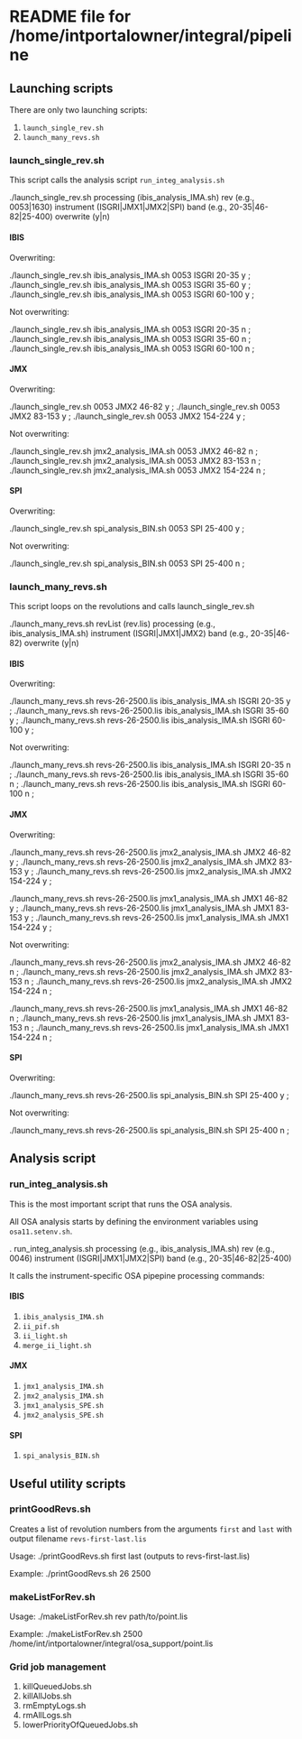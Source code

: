 # README file for /home/intportalowner/integral/pipeline

## Launching scripts

There are only two launching scripts:

1. `launch_single_rev.sh`
1. `launch_many_revs.sh`

### launch_single_rev.sh

This script calls the analysis script `run_integ_analysis.sh`

./launch_single_rev.sh  processing (ibis_analysis_IMA.sh) rev (e.g., 0053|1630) instrument (ISGRI|JMX1|JMX2|SPI) band (e.g., 20-35|46-82|25-400) overwrite (y|n)

#### IBIS

Overwriting:

./launch_single_rev.sh ibis_analysis_IMA.sh 0053 ISGRI 20-35 y ;
./launch_single_rev.sh ibis_analysis_IMA.sh 0053 ISGRI 35-60 y ;
./launch_single_rev.sh ibis_analysis_IMA.sh 0053 ISGRI 60-100 y ;

Not overwriting:

./launch_single_rev.sh ibis_analysis_IMA.sh 0053 ISGRI 20-35 n ;
./launch_single_rev.sh ibis_analysis_IMA.sh 0053 ISGRI 35-60 n ;
./launch_single_rev.sh ibis_analysis_IMA.sh 0053 ISGRI 60-100 n ;


#### JMX

Overwriting:

./launch_single_rev.sh 0053 JMX2 46-82 y ;
./launch_single_rev.sh 0053 JMX2 83-153 y ;
./launch_single_rev.sh 0053 JMX2 154-224 y ;

Not overwriting:

./launch_single_rev.sh jmx2_analysis_IMA.sh 0053 JMX2 46-82 n ;
./launch_single_rev.sh jmx2_analysis_IMA.sh 0053 JMX2 83-153 n ;
./launch_single_rev.sh jmx2_analysis_IMA.sh 0053 JMX2 154-224 n ;


#### SPI

Overwriting:

./launch_single_rev.sh spi_analysis_BIN.sh 0053 SPI 25-400 y ;

Not overwriting:

./launch_single_rev.sh spi_analysis_BIN.sh 0053 SPI 25-400 n ;


### launch_many_revs.sh

This script loops on the revolutions and calls launch_single_rev.sh

./launch_many_revs.sh revList (rev.lis) processing (e.g., ibis_analysis_IMA.sh) instrument (ISGRI|JMX1|JMX2) band (e.g., 20-35|46-82) overwrite (y|n)


#### IBIS

Overwriting:

./launch_many_revs.sh revs-26-2500.lis ibis_analysis_IMA.sh ISGRI 20-35 y ;
./launch_many_revs.sh revs-26-2500.lis ibis_analysis_IMA.sh ISGRI 35-60 y ;
./launch_many_revs.sh revs-26-2500.lis ibis_analysis_IMA.sh ISGRI 60-100 y ;

Not overwriting:

./launch_many_revs.sh revs-26-2500.lis ibis_analysis_IMA.sh ISGRI 20-35 n ;
./launch_many_revs.sh revs-26-2500.lis ibis_analysis_IMA.sh ISGRI 35-60 n ;
./launch_many_revs.sh revs-26-2500.lis ibis_analysis_IMA.sh ISGRI 60-100 n ;


#### JMX

Overwriting:

./launch_many_revs.sh revs-26-2500.lis jmx2_analysis_IMA.sh JMX2 46-82 y ;
./launch_many_revs.sh revs-26-2500.lis jmx2_analysis_IMA.sh JMX2 83-153 y ;
./launch_many_revs.sh revs-26-2500.lis jmx2_analysis_IMA.sh JMX2 154-224 y ;

./launch_many_revs.sh revs-26-2500.lis jmx1_analysis_IMA.sh JMX1 46-82 y ;
./launch_many_revs.sh revs-26-2500.lis jmx1_analysis_IMA.sh JMX1 83-153 y ;
./launch_many_revs.sh revs-26-2500.lis jmx1_analysis_IMA.sh JMX1 154-224 y ;

Not overwriting:

./launch_many_revs.sh revs-26-2500.lis jmx2_analysis_IMA.sh JMX2 46-82 n ;
./launch_many_revs.sh revs-26-2500.lis jmx2_analysis_IMA.sh JMX2 83-153 n ;
./launch_many_revs.sh revs-26-2500.lis jmx2_analysis_IMA.sh JMX2 154-224 n ;

./launch_many_revs.sh revs-26-2500.lis jmx1_analysis_IMA.sh JMX1 46-82 n ;
./launch_many_revs.sh revs-26-2500.lis jmx1_analysis_IMA.sh JMX1 83-153 n ;
./launch_many_revs.sh revs-26-2500.lis jmx1_analysis_IMA.sh JMX1 154-224 n ;


#### SPI

Overwriting:

./launch_many_revs.sh revs-26-2500.lis spi_analysis_BIN.sh SPI 25-400 y ;

Not overwriting:

./launch_many_revs.sh revs-26-2500.lis spi_analysis_BIN.sh SPI 25-400 n ;


##  Analysis script

### run_integ_analysis.sh

This is the most important script that runs the OSA analysis. 

All OSA analysis starts by defining the environment variables using `osa11.setenv.sh`.

. run_integ_analysis.sh processing (e.g., ibis_analysis_IMA.sh) rev (e.g., 0046) instrument (ISGRI|JMX1|JMX2|SPI) band (e.g., 20-35|46-82|25-400)

It calls the instrument-specific OSA pipepine processing commands:

#### IBIS
1. `ibis_analysis_IMA.sh`
1. `ii_pif.sh`
1. `ii_light.sh`
1. `merge_ii_light.sh`

#### JMX
1. `jmx1_analysis_IMA.sh`
1. `jmx2_analysis_IMA.sh`
1. `jmx1_analysis_SPE.sh`
1. `jmx2_analysis_SPE.sh`

#### SPI
1. `spi_analysis_BIN.sh`


##  Useful utility scripts

### printGoodRevs.sh

Creates a list of revolution numbers from the arguments `first` and `last` with output filename `revs-first-last.lis`

Usage: ./printGoodRevs.sh first last (outputs to revs-first-last.lis)

Example: ./printGoodRevs.sh 26 2500


### makeListForRev.sh

Usage: ./makeListForRev.sh rev path/to/point.lis

Example: ./makeListForRev.sh 2500 /home/int/intportalowner/integral/osa_support/point.lis


### Grid job management

1. killQueuedJobs.sh
1. killAllJobs.sh
1. rmEmptyLogs.sh
1. rmAllLogs.sh
1. lowerPriorityOfQueuedJobs.sh
